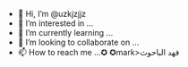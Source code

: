 - 👋 Hi, I’m @uzkjzjjz
- 👀 I’m interested in ...
- 🌱 I’m currently learning ...
- 💞️ I’m looking to collaborate on ...
- 📫 How to reach me ...✪ ✪mark>فهد الباحوث</pre>

<!---
uzkjzjjz/uzkjzjjz is a ✨ special ✨ repository because its `README.md` (this file) appears on your GitHub profile.
You can click the Preview link to take a look at your changes.
--->
